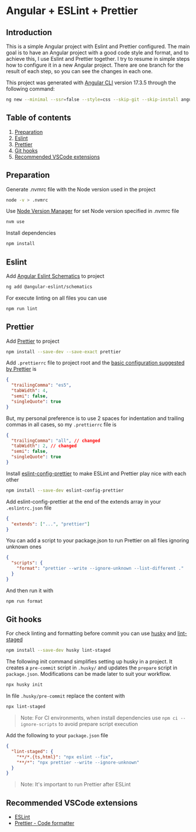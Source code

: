 # Angular + ESLint + Prettier

## Introduction

This is a simple Angular project with Eslint and Prettier configured. The main goal is to have an Angular project with a good code style and format, and to achieve this, I use Eslint and Prettier together. I try to resume in simple steps how to configure it in a new Angular project. There are one branch for the result of each step, so you can see the changes in each one.

This project was generated with [Angular CLI](https://github.com/angular/angular-cli) version 17.3.5 through the following command:

```bash
ng new --minimal --ssr=false --style=css --skip-git --skip-install angular-eslint-prettier
```

## Table of contents

1. [Preparation](#preparation)
2. [Eslint](#eslint)
3. [Prettier](#prettier)
4. [Git hooks](#git-hooks)
5. [Recommended VSCode extensions](#recommended-vscode-extensions)

## Preparation

Generate .nvmrc file with the Node version used in the project

```bash
node -v > .nvmrc
```

Use [Node Version Manager](https://github.com/nvm-sh/nvm) for set Node version specified in .nvmrc file

```bash
nvm use
```

Install dependencies

```bash
npm install
```

## Eslint

Add [Angular Eslint Schematics](https://github.com/angular-eslint/angular-eslint) to project

```bash
ng add @angular-eslint/schematics
```

For execute linting on all files you can use

```bash
npm run lint
```

## Prettier

Add [Prettier](https://prettier.io/docs/en/install) to project

```bash
npm install --save-dev --save-exact prettier
```

Add `.prettierrc` file to project root and the [basic configuration suggested by Prettier](https://prettier.io/docs/en/configuration) is

```json
{
  "trailingComma": "es5",
  "tabWidth": 4,
  "semi": false,
  "singleQuote": true
}
```

But, my personal preference is to use 2 spaces for indentation and trailing commas in all cases, so my `.prettierrc` file is

```json
{
  "trailingComma": "all", // changed
  "tabWidth": 2, // changed
  "semi": false,
  "singleQuote": true
}
```

Install [eslint-config-prettier](https://github.com/prettier/eslint-config-prettier) to make ESLint and Prettier play nice with each other

```bash
npm install --save-dev eslint-config-prettier
```

Add eslint-config-prettier at the end of the extends array in your `.eslintrc.json` file

```json
{
  "extends": ["...", "prettier"]
}
```

You can add a script to your package.json to run Prettier on all files ignoring unknown ones

```json
{
  "scripts": {
    "format": "prettier --write --ignore-unknown --list-different ."
  }
}
```

And then run it with

```bash
npm run format
```

## Git hooks

For check linting and formatting before commit you can use [husky](https://github.com/typicode/husky) and [lint-staged](https://github.com/lint-staged/lint-staged)

```bash
npm install --save-dev husky lint-staged
```

The following init command simplifies setting up husky in a project. It creates a `pre-commit` script in `.husky/` and updates the `prepare` script in `package.json`. Modifications can be made later to suit your workflow.

```bash
npx husky init
```

In file `.husky/pre-commit` replace the content with

```bash
npx lint-staged
```

> Note: For CI environments, when install dependencies use `npm ci --ignore-scripts` to avoid prepare script execution

Add the following to your `package.json` file

```json
{
  "lint-staged": {
    "**/*.{ts,html}": "npx eslint --fix",
    "**/*": "npx prettier --write --ignore-unknown"
  }
}
```

> Note: It's important to run Prettier after ESLint

## Recommended VSCode extensions

- [ESLint](https://marketplace.visualstudio.com/items?itemName=dbaeumer.vscode-eslint)
- [Prettier - Code formatter](https://marketplace.visualstudio.com/items?itemName=esbenp.prettier-vscode)
